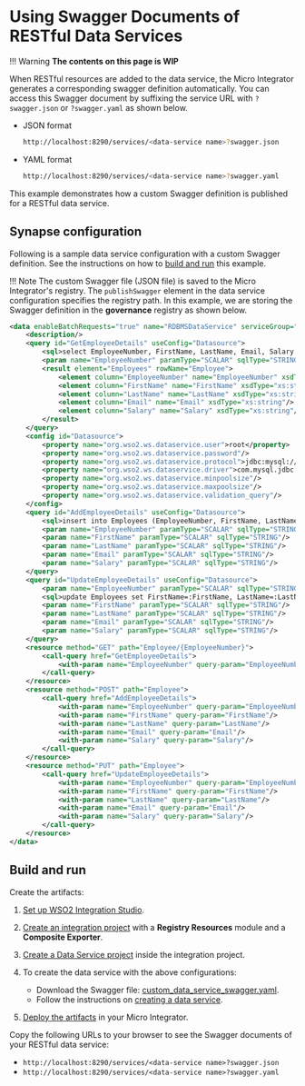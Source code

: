# Using Swagger Documents of RESTful Data Services

!!! Warning
    **The contents on this page is WIP**

When RESTful resources are added to the data service, the Micro Integrator generates a corresponding swagger definition automatically. You can access this Swagger document by suffixing the service URL with `?swagger.json` or `?swagger.yaml` as shown below.

-   JSON format

    ```bash
    http://localhost:8290/services/<data-service name>?swagger.json
    ```

-   YAML format

    ```bash
    http://localhost:8290/services/<data-service name>?swagger.yaml
    ```

This example demonstrates how a custom Swagger definition is published for a RESTful data service. 
    
## Synapse configuration

Following is a sample data service configuration with a custom Swagger definition. See the instructions on how to [build and run](#build-and-run) this example.

!!! Note
    The custom Swagger file (JSON file) is saved to the Micro Integrator's registry. The `publishSwagger` element in the data service configuration specifies the registry path. In this example, we are storing the Swagger definition in the <b>governance</b> registry as shown below.

```xml
<data enableBatchRequests="true" name="RDBMSDataService" serviceGroup="" serviceNamespace="">
    <description/>
    <query id="GetEmployeeDetails" useConfig="Datasource">
        <sql>select EmployeeNumber, FirstName, LastName, Email, Salary from Employees where EmployeeNumber=:EmployeeNumber</sql>
        <param name="EmployeeNumber" paramType="SCALAR" sqlType="STRING"/>
        <result element="Employees" rowName="Employee">
            <element column="EmployeeNumber" name="EmployeeNumber" xsdType="xs:string"/>
            <element column="FirstName" name="FirstName" xsdType="xs:string"/>
            <element column="LastName" name="LastName" xsdType="xs:string"/>
            <element column="Email" name="Email" xsdType="xs:string"/>
            <element column="Salary" name="Salary" xsdType="xs:string"/>
        </result>
    </query>
    <config id="Datasource">
        <property name="org.wso2.ws.dataservice.user">root</property>
        <property name="org.wso2.ws.dataservice.password"/>
        <property name="org.wso2.ws.dataservice.protocol">jdbc:mysql://localhost:3306/Employees</property>
        <property name="org.wso2.ws.dataservice.driver">com.mysql.jdbc.Driver</property>
        <property name="org.wso2.ws.dataservice.minpoolsize"/>
        <property name="org.wso2.ws.dataservice.maxpoolsize"/>
        <property name="org.wso2.ws.dataservice.validation_query"/>
    </config>
    <query id="AddEmployeeDetails" useConfig="Datasource">
        <sql>insert into Employees (EmployeeNumber, FirstName, LastName, Email, Salary) values(:EmployeeNumber,:FirstName,:LastName,:Email,:Salary)</sql>
        <param name="EmployeeNumber" paramType="SCALAR" sqlType="STRING"/>
        <param name="FirstName" paramType="SCALAR" sqlType="STRING"/>
        <param name="LastName" paramType="SCALAR" sqlType="STRING"/>
        <param name="Email" paramType="SCALAR" sqlType="STRING"/>
        <param name="Salary" paramType="SCALAR" sqlType="STRING"/>
    </query>
    <query id="UpdateEmployeeDetails" useConfig="Datasource">
        <param name="EmployeeNumber" paramType="SCALAR" sqlType="STRING"/>
        <sql>update Employees set FirstName=:FirstName, LastName=:LastName, Email=:Email, Salary=:Salary where EmployeeNumber=:EmployeeNumber</sql>
        <param name="FirstName" paramType="SCALAR" sqlType="STRING"/>
        <param name="LastName" paramType="SCALAR" sqlType="STRING"/>
        <param name="Email" paramType="SCALAR" sqlType="STRING"/>
        <param name="Salary" paramType="SCALAR" sqlType="STRING"/>
    </query>
    <resource method="GET" path="Employee/{EmployeeNumber}">
        <call-query href="GetEmployeeDetails">
            <with-param name="EmployeeNumber" query-param="EmployeeNumber"/>
        </call-query>
    </resource>
    <resource method="POST" path="Employee">
        <call-query href="AddEmployeeDetails">
            <with-param name="EmployeeNumber" query-param="EmployeeNumber"/>
            <with-param name="FirstName" query-param="FirstName"/>
            <with-param name="LastName" query-param="LastName"/>
            <with-param name="Email" query-param="Email"/>
            <with-param name="Salary" query-param="Salary"/>
        </call-query>
    </resource>
    <resource method="PUT" path="Employee">
        <call-query href="UpdateEmployeeDetails">
            <with-param name="EmployeeNumber" query-param="EmployeeNumber"/>
            <with-param name="FirstName" query-param="FirstName"/>
            <with-param name="LastName" query-param="LastName"/>
            <with-param name="Email" query-param="Email"/>
            <with-param name="Salary" query-param="Salary"/>
        </call-query>
    </resource>
</data>
```

## Build and run

Create the artifacts:

1. [Set up WSO2 Integration Studio](../../../../develop/installing-WSO2-Integration-Studio).
2. [Create an integration project](../../../../develop/create-integration-project) with a <b>Registry Resources</b> module and a <b>Composite Exporter</b>.
3. [Create a Data Service project](../../../../develop/create-data-services-configs) inside the integration project.
4. To create the data service with the above configurations:
    - Download the Swagger file: [custom_data_service_swagger.yaml](https://github.com/wso2-docs/WSO2_EI/blob/master/samples-rest-apis/simple_petstore.yaml).
    - Follow the instructions on [creating a data service](../../../../develop/creating-artifacts/data-services/creating-data-services).

5. [Deploy the artifacts](../../../../develop/deploy-artifacts) in your Micro Integrator.


Copy the following URLs to your browser to see the Swagger documents of your RESTful data service:

- `http://localhost:8290/services/<data-service name>?swagger.json`
- `http://localhost:8290/services/<data-service name>?swagger.yaml`
